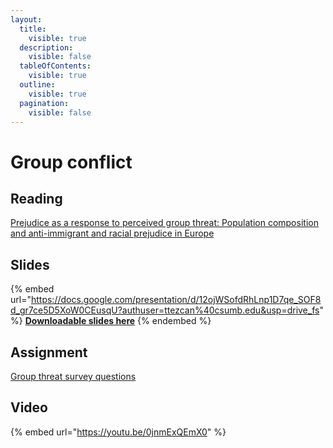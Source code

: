 ```yaml
---
layout:
  title:
    visible: true
  description:
    visible: false
  tableOfContents:
    visible: true
  outline:
    visible: true
  pagination:
    visible: false
---
```


# Group conflict

## Reading

[Prejudice as a response to perceived group threat: Population composition and anti-immigrant and racial prejudice in Europe](https://drive.google.com/open?id=1orUvivQWyitiHLZfzThSTD3sGkmloxod\&usp=drive\_fs)

## Slides

{% embed url="https://docs.google.com/presentation/d/12ojWSofdRhLnp1D7qe_SOF8d_gr7ce5D5XoW0CEusqU?authuser=ttezcan%40csumb.edu&usp=drive_fs" %}
[**Downloadable slides here**](https://docs.google.com/presentation/d/12ojWSofdRhLnp1D7qe\_SOF8d\_gr7ce5D5XoW0CEusqU?authuser=ttezcan%40csumb.edu\&usp=drive\_fs)
{% endembed %}

## Assignment

[Group threat survey questions](https://docs.google.com/document/d/17V1O6GNo8zPhebajnzNOUBJVRpwFn95Dgv07TLJt9FU/edit?usp=sharing)

## Video

{% embed url="https://youtu.be/0jnmExQEmX0" %}
